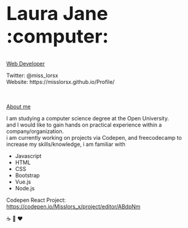 
<div class="hero-image">
  <div class="hero-text">
    <h1 style="font-size:50px">Laura Jane :computer: </h1>
    <p><u>Web Developer</u></p>
      Twitter: @miss_lorsx
    <br>
    Website: https://misslorsx.github.io/Profile/
  </div>
</div>
<br>
<br>
<p><u>About me</u></p>

<p> I am studying a computer science degree at the Open University. 
  <br> and I would like to gain hands on practical experience within a company/organization.
<br> i am currently working on projects via Codepen, and freecodecamp to increase my skills/knowledge, i am familiar with </p>
 
- Javascript
- HTML
- CSS
- Bootstrap
- Vue.js
- Node.js

Codepen React Project: https://codepen.io/Misslors_x/project/editor/ABdpNm

:coffee: :dog: :heart:

